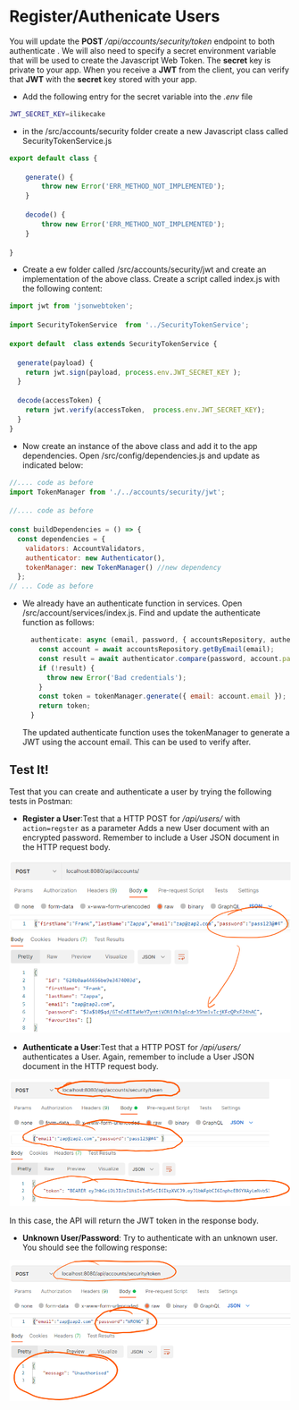 # Register/Authenicate Users

You will update the **POST** */api/accounts/security/token* endpoint to both authenticate . We will also need to specify a secret environment variable that will be used to create the Javascript Web Token. The  **secret** key is private to your app. When you receive a **JWT** from the client, you can verify that **JWT** with the **secret** key stored with your app.

+ Add the following entry for the secret variable into the *.env* file

~~~bash
JWT_SECRET_KEY=ilikecake
~~~

+ in the /src/accounts/security folder create a new Javascript class called SecurityTokenService.js 

~~~javascript
export default class {

    generate() {
        throw new Error('ERR_METHOD_NOT_IMPLEMENTED');
    }

    decode() {
        throw new Error('ERR_METHOD_NOT_IMPLEMENTED');
    }

}
~~~

+ Create a ew folder called /src/accounts/security/jwt and create an implementation of the above class. Create a script called index.js with the following content:

~~~javascript
import jwt from 'jsonwebtoken';

import SecurityTokenService  from '../SecurityTokenService';

export default  class extends SecurityTokenService {

  generate(payload) {
    return jwt.sign(payload, process.env.JWT_SECRET_KEY );
  }

  decode(accessToken) {
    return jwt.verify(accessToken,  process.env.JWT_SECRET_KEY);
  }
}
~~~

+ Now create an instance of the above class and add it to the app dependencies. Open /src/config/dependencies.js and update as indicated below:

~~~javascript
//.... code as before
import TokenManager from './../accounts/security/jwt';

//.... code as before

const buildDependencies = () => {
  const dependencies = {
    validators: AccountValidators,
    authenticator: new Authenticator(),
    tokenManager: new TokenManager() //new dependency
  };
// ... Code as before
~~~



+ We already have an authenticate function in services. Open /src/account/services/index.js. Find and update the authenticate function as follows:
  ~~~javascript
    authenticate: async (email, password, { accountsRepository, authenticator, tokenManager }) => {
      const account = await accountsRepository.getByEmail(email);
      const result = await authenticator.compare(password, account.password);
      if (!result) {
        throw new Error('Bad credentials');
      }
      const token = tokenManager.generate({ email: account.email });
      return token;
    }
  ~~~

  The updated authenticate function uses the tokenManager to generate a JWT using the account email. This can be used to verify after. 



## Test It!

Test that you can create and authenticate a user by trying the following tests in Postman:



+ **Register a User**:Test that a HTTP POST for */api/users/* with ``action=regster`` as a parameter Adds a new User document with an encrypted password. Remember to include a User JSON document in the HTTP request body.

![Register a New User](./img/user2.png)

+ **Authenticate a User**:Test that a HTTP POST for */api/users/* authenticates a User. Again, remember to include a User JSON document in the HTTP request body.

  

![Authenticate a New User](./img/user3.png)

In this case, the API will return the JWT token in the response body.

+ **Unknown User/Password**: Try to authenticate with an unknown user. You should see the following response:

  

![Unknown User](./img/user4.png)